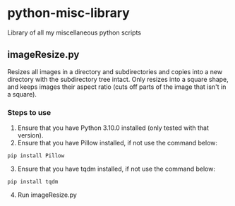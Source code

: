 # python-misc-library
Library of all my miscellaneous python scripts

## imageResize.py
Resizes all images in a directory and subdirectories and copies into a new directory with the subdirectory tree intact. Only resizes into a square shape, and keeps images their aspect ratio (cuts off parts of the image that isn't in a square).

### Steps to use
1. Ensure that you have Python 3.10.0 installed (only tested with that version).
2. Ensure that you have Pillow installed, if not use the command below:
```
pip install Pillow
```
3. Ensure that you have tqdm installed, if not use the command below:
```
pip install tqdm
```
4. Run imageResize.py
